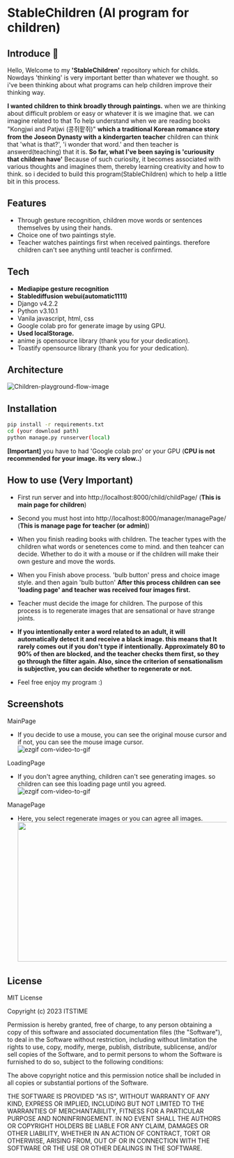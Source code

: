# StableChildren (AI program for children)
## Introduce 👋
Hello, Welcome to my **'StableChildren'** repository which for childs. Nowdays 'thinking' is very important better than whatever we thought. so i've been thinking about what programs can help children improve their thinking way.

**I wanted children to think broadly through paintings.** when we are thinking about difficult problem or easy or whatever it is we imagine that. we can imagine related to that To help understand when we are reading books "Kongjwi and Patjwi (콩쥐팥쥐)" **which a traditional Korean romance story from the Joseon Dynasty with a kindergarten teacher** children can think that 'what is that?', 'i wonder that word.' and then teacher is answerd(teaching) that it is. **So far, what I've been saying is 'curiousity that children have'** Because of such curiosity, it becomes associated with various thoughts and imagines them, thereby learning creativity and how to think. so i decided to build this program(StableChildren) which to help a little bit in this process.

## Features
- Through gesture recognition, children move words or sentences themselves by using their hands.
- Choice one of two paintings style.
- Teacher watches paintings first when received paintings. therefore children can't see anything until teacher is confirmed.

## Tech
- **Mediapipe gesture recognition**
- **Stablediffusion webui(automatic1111)**
- Django v4.2.2
- Python v3.10.1
- Vanila javascript, html, css
- Google colab pro for generate image by using GPU.
- **Used localStorage.**
- anime js opensource library (thank you for your dedication).
- Toastify opensource library (thank you for your dedication).

## Architecture
![Children-playground-flow-image](https://github.com/ITSTIME1/children-playground/assets/88642524/e1a0b53a-9930-4191-9b42-f3e24d1c2225)
## Installation
```sh
pip install -r requirements.txt
cd (your download path)
python manage.py runserver(local)
```
**[Important]** you have to had 'Google colab pro' or your GPU (**CPU is not recommended for your image. its very slow..**)

## How to use (Very Important)
- First run server and into http://localhost:8000/child/childPage/ (**This is main page for children**)

- Second you must host into http://localhost:8000/manager/managePage/ (**This is manage page for teacher (or admin)**)
- When you finish reading books with children. The teacher types with the children what words or senetences come to mind. and then teahcer can decide. Whether to do it with a mouse or if the children will make their own gesture and move the words.
- When you Finish above process. 'bulb button' press and choice image style. and then again 'bulb button' **After this process children can see 'loading page' and teacher was received four images first.**
- Teacher must decide the image for children. The purpose of this process is to regenerate images that are sensational or have strange joints.
- **If you intentionally enter a word related to an adult, it will automatically detect it and receive a black image. this means that It rarely comes out if you don't type if intentionally. Approximately 80 to 90% of then are blocked, and the teacher checks them first, so they go through the filter again. Also, since the criterion of sensationalism is subjective, you can decide whether to regenerate or not.**
- Feel free enjoy my program :)

## Screenshots
MainPage
- If you decide to use a mouse, you can see the original mouse cursor and if not, you can see the mouse image cursor.<br>
![ezgif com-video-to-gif](https://github.com/ITSTIME1/children-playground/assets/88642524/d895646e-e37e-4676-90aa-0fd3126b7912) 

LoadingPage
- If you don't agree anything, children can't see generating images. so children can see this loading page until you agreed.<br>
![ezgif com-video-to-gif](https://github.com/ITSTIME1/children-playground/assets/88642524/2c870d48-d034-4cbd-a8fc-43ecae8c003c)

ManagePage
- Here, you select regenerate images or you can agree all images.<br>
  <img src="https://github.com/ITSTIME1/children-playground/assets/88642524/ac70b967-44b9-4d60-a72d-9a3234a15c61" width="600" height="320">

## License
MIT License

Copyright (c) 2023 ITSTIME

Permission is hereby granted, free of charge, to any person obtaining a copy
of this software and associated documentation files (the "Software"), to deal
in the Software without restriction, including without limitation the rights
to use, copy, modify, merge, publish, distribute, sublicense, and/or sell
copies of the Software, and to permit persons to whom the Software is
furnished to do so, subject to the following conditions:

The above copyright notice and this permission notice shall be included in all
copies or substantial portions of the Software.

THE SOFTWARE IS PROVIDED "AS IS", WITHOUT WARRANTY OF ANY KIND, EXPRESS OR
IMPLIED, INCLUDING BUT NOT LIMITED TO THE WARRANTIES OF MERCHANTABILITY,
FITNESS FOR A PARTICULAR PURPOSE AND NONINFRINGEMENT. IN NO EVENT SHALL THE
AUTHORS OR COPYRIGHT HOLDERS BE LIABLE FOR ANY CLAIM, DAMAGES OR OTHER
LIABILITY, WHETHER IN AN ACTION OF CONTRACT, TORT OR OTHERWISE, ARISING FROM,
OUT OF OR IN CONNECTION WITH THE SOFTWARE OR THE USE OR OTHER DEALINGS IN THE
SOFTWARE.

